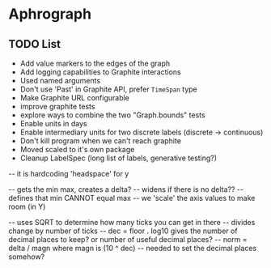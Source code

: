 # Aphrograph

## TODO List

* Add value markers to the edges of the graph
* Add logging capabilities to Graphite interactions
* Used named arguments
* Don't use 'Past' in Graphite API, prefer `TimeSpan` type
* Make Graphite URL configurable
* improve graphite tests
* explore ways to combine the two "Graph.bounds" tests
* Enable units in days
* Enable intermediary units for two discrete labels (discrete -> continuous)
* Don't kill program when we can't reach graphite
* Moved scaled to it's own package
* Cleanup LabelSpec (long list of labels, generative testing?)

-- it is hardcoding 'headspace' for y

-- gets the min max, creates a delta?
-- widens if there is no delta??
    -- defines that min CANNOT equal max
    -- we 'scale' the axis values to make room (in Y)

-- uses SQRT to determine how many ticks you can get in there
-- divides change by number of ticks
-- dec = floor . log10 gives the number of decimal places to keep? or number of useful decimal places?
-- norm = delta / magn where magn is (10 ^ dec)
-- needed to set the decimal places somehow?
